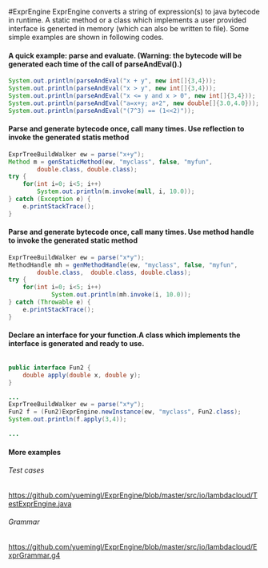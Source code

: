 #ExprEngine
ExprEngine converts a string of expression(s) to java bytecode in runtime. A static method or a class which implements a user provided interface is generted in memory (which can also be written to file). Some simple examples are shown in following codes.  

#### A quick example: parse and evaluate. (Warning: the bytecode will be generated each time of the call of parseAndEval().)
```Java
System.out.println(parseAndEval("x + y", new int[]{3,4}));
System.out.println(parseAndEval("x > y", new int[]{3,4}));
System.out.println(parseAndEval("x <= y and x > 0", new int[]{3,4}));
System.out.println(parseAndEval("a=x+y; a+2", new double[]{3.0,4.0}));
System.out.println(parseAndEval("(7^3) == (1<<2)"));

```

####  Parse and generate bytecode once, call many times. Use reflection to invoke the generated statis method

```Java
ExprTreeBuildWalker ew = parse("x+y");
Method m = genStaticMethod(ew, "myclass", false, "myfun", 
		double.class, double.class);
try {
	for(int i=0; i<5; i++)
		System.out.println(m.invoke(null, i, 10.0));
} catch (Exception e) {
	e.printStackTrace();
}
```
	
#### Parse and generate bytecode once, call many times. Use method handle to invoke the generated static method
```Java
ExprTreeBuildWalker ew = parse("x*y");
MethodHandle mh = genMethodHandle(ew, "myclass", false, "myfun", 
		double.class,  double.class, double.class);
try {
	for(int i=0; i<5; i++)
			System.out.println(mh.invoke(i, 10.0));
} catch (Throwable e) {
	e.printStackTrace();
}
```

#### Declare an interface for your function.A class which implements the interface is generated and ready to use.
```Java

public interface Fun2 {
	double apply(double x, double y);
}

...
ExprTreeBuildWalker ew = parse("x*y");
Fun2 f = (Fun2)ExprEngine.newInstance(ew, "myclass", Fun2.class);
System.out.println(f.apply(3,4));

...

```

#### More examples
###### Test cases
https://github.com/yuemingl/ExprEngine/blob/master/src/io/lambdacloud/TestExprEngine.java
###### Grammar
https://github.com/yuemingl/ExprEngine/blob/master/src/io/lambdacloud/ExprGrammar.g4

